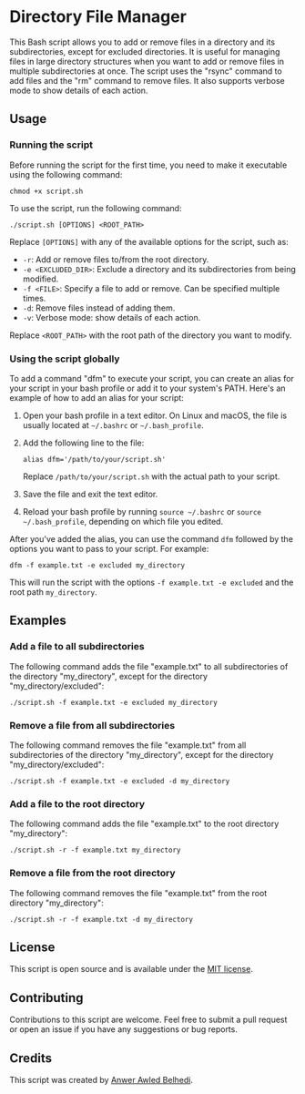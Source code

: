 # Directory File Manager

This Bash script allows you to add or remove files in a directory and its subdirectories, except for excluded directories. It is useful for managing files in large directory structures when you want to add or remove files in multiple subdirectories at once. The script uses the "rsync" command to add files and the "rm" command to remove files. It also supports verbose mode to show details of each action.

## Usage

### Running the script

Before running the script for the first time, you need to make it executable using the following command:

```
chmod +x script.sh
```

To use the script, run the following command:

```
./script.sh [OPTIONS] <ROOT_PATH>
```

Replace `[OPTIONS]` with any of the available options for the script, such as:

- `-r`: Add or remove files to/from the root directory.
- `-e <EXCLUDED_DIR>`: Exclude a directory and its subdirectories from being modified.
- `-f <FILE>`: Specify a file to add or remove. Can be specified multiple times.
- `-d`: Remove files instead of adding them.
- `-v`: Verbose mode: show details of each action.

Replace `<ROOT_PATH>` with the root path of the directory you want to modify.

### Using the script globally

To add a command "dfm" to execute your script, you can create an alias for your script in your bash profile or add it to your system's PATH. Here's an example of how to add an alias for your script:

1. Open your bash profile in a text editor. On Linux and macOS, the file is usually located at `~/.bashrc` or `~/.bash_profile`.

2. Add the following line to the file:

   ```
   alias dfm='/path/to/your/script.sh'
   ```

   Replace `/path/to/your/script.sh` with the actual path to your script.

3. Save the file and exit the text editor.

4. Reload your bash profile by running `source ~/.bashrc` or `source ~/.bash_profile`, depending on which file you edited.

After you've added the alias, you can use the command `dfm` followed by the options you want to pass to your script. For example:

```
dfm -f example.txt -e excluded my_directory
``` 

This will run the script with the options `-f example.txt -e excluded` and the root path `my_directory`.

## Examples

### Add a file to all subdirectories

The following command adds the file "example.txt" to all subdirectories of the directory "my_directory", except for the directory "my_directory/excluded":

```
./script.sh -f example.txt -e excluded my_directory
```

### Remove a file from all subdirectories

The following command removes the file "example.txt" from all subdirectories of the directory "my_directory", except for the directory "my_directory/excluded":

```
./script.sh -f example.txt -e excluded -d my_directory
```

### Add a file to the root directory

The following command adds the file "example.txt" to the root directory "my_directory":

```
./script.sh -r -f example.txt my_directory
```

### Remove a file from the root directory

The following command removes the file "example.txt" from the root directory "my_directory":

```
./script.sh -r -f example.txt -d my_directory
```

## License

This script is open source and is available under the [MIT license](LICENSE).

## Contributing

Contributions to this script are welcome. Feel free to submit a pull request or open an issue if you have any suggestions or bug reports.

## Credits

This script was created by [Anwer Awled Belhedi](https://github.com/belhedianwer).
